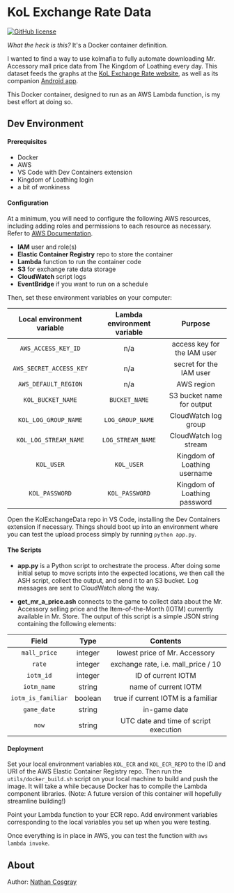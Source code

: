 # KoL Exchange Rate Data

[![GitHub license](https://img.shields.io/github/license/ncosgray/KoLExchangeData?color=lightgrey)](https://github.com/ncosgray/KoLExchangeData/blob/master/LICENSE.txt)

*What the heck is this?* It's a Docker container definition.

I wanted to find a way to use kolmafia to fully automate downloading Mr. Accessory mall price data from The Kingdom of Loathing every day. This dataset feeds the graphs at the [KoL Exchange Rate website](https://www.nathanatos.com/kol-exchange-rate/), as well as its companion [Android app](https://github.com/ncosgray/KoLExchangeWidget).

This Docker container, designed to run as an AWS Lambda function, is my best effort at doing so.

## Dev Environment

#### Prerequisites

* Docker
* AWS
* VS Code with Dev Containers extension
* Kingdom of Loathing login
* a bit of wonkiness

#### Configuration

At a minimum, you will need to configure the following AWS resources, including adding roles and permissions to each resource as necessary. Refer to [AWS Documentation](https://docs.aws.amazon.com).

* **IAM** user and role(s)
* **Elastic Container Registry** repo to store the container
* **Lambda** function to run the container code
* **S3** for exchange rate data storage
* **CloudWatch** script logs
* **EventBridge** if you want to run on a schedule

Then, set these environment variables on your computer:

| Local environment variable | Lambda environment variable | Purpose |
| :--: | :--: | :--: |
| `AWS_ACCESS_KEY_ID` | n/a | access key for the IAM user |
| `AWS_SECRET_ACCESS_KEY` | n/a | secret for the IAM user |
| `AWS_DEFAULT_REGION` | n/a | AWS region |
| `KOL_BUCKET_NAME` | `BUCKET_NAME` | S3 bucket name for output |
| `KOL_LOG_GROUP_NAME` | `LOG_GROUP_NAME` | CloudWatch log group |
| `KOL_LOG_STREAM_NAME` | `LOG_STREAM_NAME` | CloudWatch log stream |
| `KOL_USER` | `KOL_USER` | Kingdom of Loathing username |
| `KOL_PASSWORD` | `KOL_PASSWORD` | Kingdom of Loathing password |

Open the KolExchangeData repo in VS Code, installing the Dev Containers extension if necessary. Things should boot up into an environment where you can test the upload process simply by running `python app.py`.

#### The Scripts

* **app.py** is a Python script to orchestrate the process. After doing some initial setup to move scripts into the expected locations, we then call the ASH script, collect the output, and send it to an S3 bucket. Log messages are sent to CloudWatch along the way.

* **get_mr_a_price.ash** connects to the game to collect data about the Mr. Accessory selling price and the Item-of-the-Month (IOTM) currently available in Mr. Store. The output of this script is a simple JSON string containing the following elements:

| Field | Type | Contents |
| :--: | :--: | :--: |
| `mall_price` | integer | lowest price of Mr. Accessory |
| `rate` | integer | exchange rate, i.e. mall_price / 10 |
| `iotm_id` | integer | ID of current IOTM |
| `iotm_name` | string | name of current IOTM |
| `iotm_is_familiar` | boolean | true if current IOTM is a familiar |
| `game_date` | string | in-game date |
| `now` | string | UTC date and time of script execution |

#### Deployment

Set your local environment variables `KOL_ECR` and `KOL_ECR_REPO` to the ID and URI of the AWS Elastic Container Registry repo. Then run the `utils/docker_build.sh` script on your local machine to build and push the image. It will take a while because Docker has to compile the Lambda component libraries. (Note: A future version of this container will hopefully streamline building!)

Point your Lambda function to your ECR repo. Add environment variables corresponding to the local variables you set up when you were testing.

Once everything is in place in AWS, you can test the function with `aws lambda invoke`.

## About

Author: [Nathan Cosgray](https://www.nathanatos.com)

